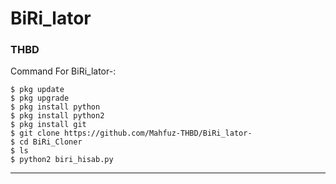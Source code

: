 # BiRi_lator
### THBD
Command For BiRi_lator-:

```
$ pkg update
$ pkg upgrade
$ pkg install python
$ pkg install python2
$ pkg install git
$ git clone https://github.com/Mahfuz-THBD/BiRi_lator-
$ cd BiRi_Cloner
$ ls
$ python2 biri_hisab.py
```
----------------------------------------------
